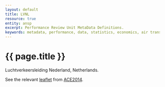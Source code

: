 ```yaml
---
layout: default
title: LVNL
resource: true
entity: ansp
excerpt: Performance Review Unit MetaData Definitions.
keywords: metadata, performance, data, statistics, economics, air transport, flights, europe, cost efficiency
---
```

# {{ page.title }}

Luchtverkeersleiding Nederland, Netherlands.

See the relevant [leaflet][leaf] from [ACE2014].

[leaf]: <LVNL_Netherlands_ACE_2014.pdf> "ACE 2014 Benchmarking Report Factsheet: {{ page.title }}"

[ACE2014]: <http://www.eurocontrol.int/sites/default/files/content/documents/single-sky/pru/publications/ace/ACE-2014-Benchmarking-Report.pdf> "ACE 2014 Benchmarking Report"
